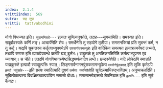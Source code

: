 ```yaml
---
index:  2.1.4
vrittiindex:  569
sutra:  सह सुपा
vritti:  tattvabodhini 
---
```


योगो विभज्यत इति। `सुबामन्त्रितो---` इत्यतः सुबित्यनुवर्तते, तदाह---सुबन्तमिति। समस्यत इति। सपूर्वादस्यतेः कर्णि तङ्। आचार्येणेति शेषः। समर्थेनेति तु सहयोगे तृतीया। समसनक्रियां प्रति सुबन्तं कर्म, न तु कर्तृ। यद्यपि सुबन्तस्य कर्तृत्वाभ्युपगमेऽपि `उपसर्गादस्यत्यूह्रोः` इति वार्तिकेन समस्यत इत्यत्रात्मनेपदं लभ्यते, तथापि समास इति व्याख्येयग्रन्थे कर्तरि घञ् दुर्लभः। बाहुलकं तु अगतिकगतिरिति कर्मत्वाभ्युपगम एव ज्यायान्। स चेति। एतदपि योगविभागस्येष्टसिद्ध्यर्थत्वादेव लभ्ते। छन्दस्येवेति। यदि लोकेऽपि स्यात्तर्हि यत्प्रकुरुते इत्यादौ स्वाद्युत्पत्तिः स्यात्। लिङ्गसर्वनामनपुंसकतामभ्युपेत्य `स्वमोर्नपुंसकात्` इति लुकि कृतेऽपि `ह्रस्वो नपुंसके---`इति ह्रस्वः स्यादित्यादि दूषणं `कर्मणा यमभिप्रैती`ति सूत्रेऽस्माभिरुद्भावितम्। अनुव्यचलदिति। सुबित्येकत्वस्य विवक्षितत्वात्पर्यायेण समासो बोध्यः। समासान्तोदात्तत्वे शेषनिघात इति `कुगति---` इति सूत्रे कैयटः।

